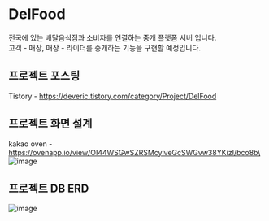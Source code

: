 DelFood
=============
전국에 있는 배달음식점과 소비자를 연결하는 중개  플랫폼 서버 입니다.<br>
고객 - 매장, 매장 - 라이더를 중개하는 기능을 구현할 예정입니다.


## 프로젝트 포스팅
Tistory - <https://deveric.tistory.com/category/Project/DelFood>   

## 프로젝트 화면 설계

kakao oven - <https://ovenapp.io/view/OI44WSGwSZRSMcyiveGcSWGvw38YKizI/bco8b\>   
![image](https://user-images.githubusercontent.com/46917538/66744438-6b694e00-eeb7-11e9-82b7-246f569a74a6.png)

## 프로젝트 DB ERD

![image](https://user-images.githubusercontent.com/46917538/66743258-78d10900-eeb4-11e9-9949-8d7ceb81469a.png)
